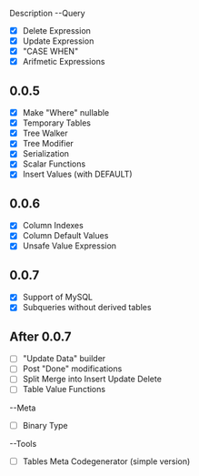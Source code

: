 ﻿Description
--Query
- [x] Delete Expression
- [x] Update Expression
- [x] "CASE WHEN"
- [x] Arifmetic Expressions
## 0.0.5
- [x] Make "Where" nullable
- [x] Temporary Tables
- [x] Tree Walker
- [x] Tree Modifier
- [x] Serialization
- [x] Scalar Functions
- [x] Insert Values (with DEFAULT)
## 0.0.6
- [x] Column Indexes
- [x] Column Default Values
- [x] Unsafe Value Expression
## 0.0.7
- [x] Support of MySQL
- [x] Subqueries without derived tables
## After 0.0.7
- [ ] "Update Data" builder
- [ ] Post "Done" modifications
- [ ] Split Merge into Insert Update Delete
- [ ] Table Value Functions

--Meta
- [ ] Binary Type

--Tools
- [ ] Tables Meta Codegenerator (simple version)
